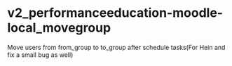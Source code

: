 # v2_performanceeducation-moodle-local_movegroup
Move users from from_group to to_group after schedule tasks(For Hein and fix a small bug as well) 
